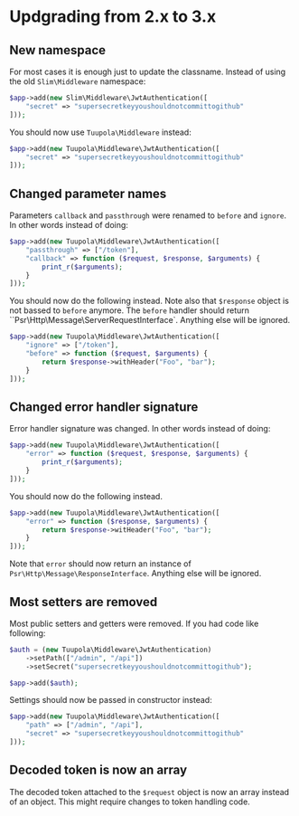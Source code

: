 # Updgrading from 2.x to 3.x

## New namespace
For most cases it is enough just to update the classname. Instead of using the old `Slim\Middleware` namespace:

```php
$app->add(new Slim\Middleware\JwtAuthentication([
    "secret" => "supersecretkeyyoushouldnotcommittogithub"
]));
```

You should now use `Tuupola\Middleware` instead:

```php
$app->add(new Tuupola\Middleware\JwtAuthentication([
    "secret" => "supersecretkeyyoushouldnotcommittogithub"
]));

```

## Changed parameter names

Parameters `callback` and `passthrough` were renamed to `before` and `ignore`. In other words instead of doing:

```php
$app->add(new Tuupola\Middleware\JwtAuthentication([
    "passthrough" => ["/token"],
    "callback" => function ($request, $response, $arguments) {
        print_r($arguments);
    }
]));
```

You should now do the following instead. Note also that `$response` object is not bassed to `before` anymore. The `before` handler should return ``Psr\Http\Message\ServerRequestInterface`. Anything else will be ignored.

```php
$app->add(new Tuupola\Middleware\JwtAuthentication([
    "ignore" => ["/token"],
    "before" => function ($request, $arguments) {
        return $response->withHeader("Foo", "bar");
    }
]));
```

## Changed error handler signature

Error handler signature was changed. In other words instead of doing:

```php
$app->add(new Tuupola\Middleware\JwtAuthentication([
    "error" => function ($request, $response, $arguments) {
        print_r($arguments);
    }
]));
```

You should now do the following instead.

```php
$app->add(new Tuupola\Middleware\JwtAuthentication([
    "error" => function ($response, $arguments) {
        return $response->witHeader("Foo", "bar");
    }
]));
```

Note that `error` should now return an instance of `Psr\Http\Message\ResponseInterface`. Anything else will be ignored.

## Most setters are removed

Most public setters and getters were removed. If you had code like following:

```php
$auth = (new Tuupola\Middleware\JwtAuthentication)
    ->setPath(["/admin", "/api"])
    ->setSecret("supersecretkeyyoushouldnotcommittogithub");

$app->add($auth);
```

Settings should now be passed in constructor instead:

```php
$app->add(new Tuupola\Middleware\JwtAuthentication([
    "path" => ["/admin", "/api"],
    "secret" => "supersecretkeyyoushouldnotcommittogithub"
]));
```

## Decoded token is now an array

The decoded token attached to the `$request` object is now an array instead of an object. This might require changes to token handling code.
